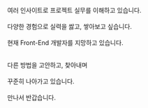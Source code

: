  
여러 인사이트로 프로젝트 실무를 이해하고 있습니다. <br> <br>
다양한 경험으로 실력을 쌇고, 쌓아보고 싶습니다. <br> <br>
현재 Front-End 개발자를 지망하고 있습니다. <br> <br>

다른 방법을 고안하고, 찾아내며 <br> <br>
꾸준히 나아가고 있습니다. <br><br>
만나서 반갑습니다.

